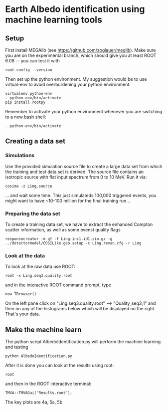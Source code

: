 # Earth Albedo identification using machine learning tools

## Setup

First install MEGAlib (see https://github.com/zoglauer/meglib). Make sure you are on the experimental branch, which should give you at least ROOT 6.08 -- you can test it with 
```
root-config --version
```
Then set up the python environment. My suggestion would be to use virtual-env to avoid overburdening your python environment:
```
virtualenv python-env
. python-env/bin/activate
pip install rootpy
```

Remember to activate your python environment whenever you are switching to a new bash shell:
```
. python-env/bin/activate
```

## Creating a data set

### Simulations

Use the provided simulation source file to create a large data set from which the training and test data set is derived.
The source file contains an isotropic source with flat input spectrum from 0 to 10 MeV.
Run it via:

```
cosima -z Ling.source
```
... and wait some time. This just simulateds 100,000 triggered events, you might want to have ~10-100 million for the final training run...



### Preparing the data set

To create a training data set, we have to extract the enhanced Compton scatter information, as well as some evenst quality flags
```
responsecreator -m qf -f Ling.inc1.id1.sim.gz -g ../detectormodel/COSILike.geo.setup -c Ling.revan.cfg -r Ling
```

### Look at the data

To look at the raw data use ROOT:
```
root -x Ling.seq3.quality.root
```
and in the interactive ROOT command prompt, type
```
new TBrowser()
```
On the left pane click on "Ling.seq3.quality.root" --> "Quality_seq3;1" and then on any of the histograms below which will be displayed on the right. That's your data.



## Make the machine learn

The python script AlbedoIdentification.py will perform the machine learning and testing
```
python AlbedoIdentification.py
```

After it is done you can look at the results using root:
```
root
```
and then in the ROOT interactive terminal:
```
TMVA::TMVAGui("Results.root");
```
The key plots are 4a, 5a, 5b



